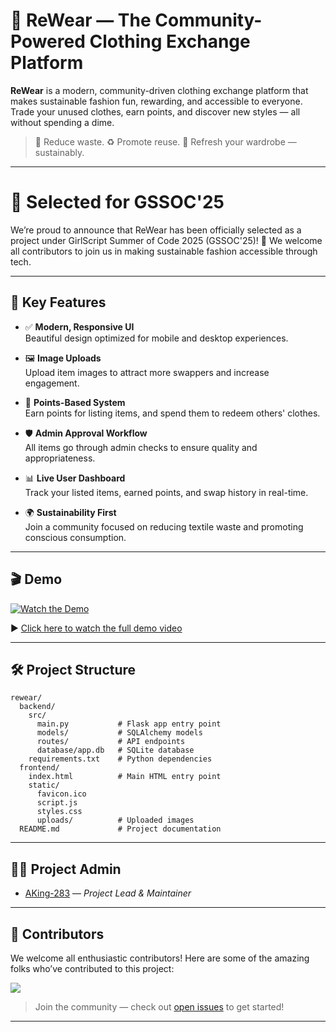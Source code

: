# 👚 ReWear — The Community-Powered Clothing Exchange Platform

**ReWear** is a modern, community-driven clothing exchange platform that makes sustainable fashion fun, rewarding, and accessible to everyone. Trade your unused clothes, earn points, and discover new styles — all without spending a dime.

> 🌱 Reduce waste. ♻️ Promote reuse. 👗 Refresh your wardrobe — sustainably.

---

# 🚀 Selected for GSSOC'25

We’re proud to announce that ReWear has been officially selected as a project under GirlScript Summer of Code 2025 (GSSOC'25)! 🎉
We welcome all contributors to join us in making sustainable fashion accessible through tech.

---

## 🌟 Key Features

- ✅ **Modern, Responsive UI**  
  Beautiful design optimized for mobile and desktop experiences.

- 🖼️ **Image Uploads**  
  Upload item images to attract more swappers and increase engagement.

- 💎 **Points-Based System**  
  Earn points for listing items, and spend them to redeem others' clothes.

- 🛡️ **Admin Approval Workflow**  
  All items go through admin checks to ensure quality and appropriateness.

- 📊 **Live User Dashboard**  
  Track your listed items, earned points, and swap history in real-time.

- 🌍 **Sustainability First**  
  Join a community focused on reducing textile waste and promoting conscious consumption.

---

## 🎬 Demo

[![Watch the Demo](https://img.youtube.com/vi/1aPzcJbCsUFHJBPcuQM3xE6G7c36irWtJ/0.jpg)](https://drive.google.com/file/d/1aPzcJbCsUFHJBPcuQM3xE6G7c36irWtJ/view?usp=sharing)

▶️ [Click here to watch the full demo video](https://drive.google.com/file/d/1aPzcJbCsUFHJBPcuQM3xE6G7c36irWtJ/view?usp=sharing)

---

## 🛠️ Project Structure


```
rewear/
  backend/
    src/
      main.py           # Flask app entry point
      models/           # SQLAlchemy models
      routes/           # API endpoints
      database/app.db   # SQLite database
    requirements.txt    # Python dependencies
  frontend/
    index.html          # Main HTML entry point
    static/
      favicon.ico
      script.js
      styles.css
      uploads/          # Uploaded images
  README.md             # Project documentation
```

---

## 🧑‍💼 Project Admin

* [AKing-283](https://github.com/AKing-283) — *Project Lead & Maintainer*

---


## 🤝 Contributors

We welcome all enthusiastic contributors! Here are some of the amazing folks who’ve contributed to this project:

<a href="https://github.com/AKing-283/Rewear/graphs/contributors">
  <img src="https://contrib.rocks/image?repo=AKing-283/Rewear" />
</a>

> Join the community — check out [open issues](https://github.com/AKing-283/Rewear/issues) to get started!

---

